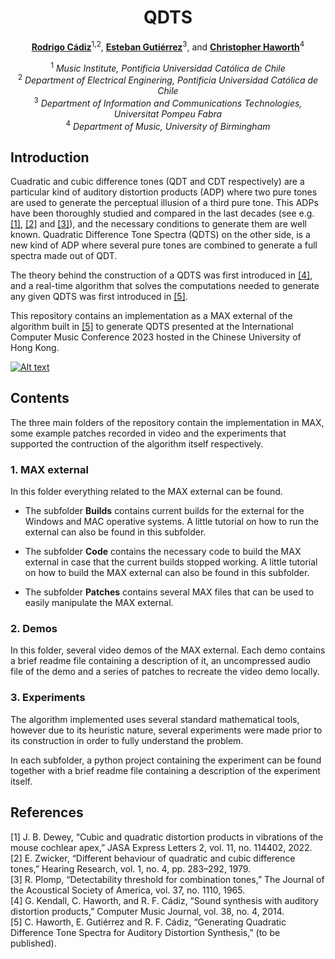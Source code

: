 <div align="center">
  
# QDTS

[**Rodrigo Cádiz**](https://rodrigocadiz.com/music/)<sup>1,2</sup>, [**Esteban Gutiérrez**](https://github.com/cordutie)<sup>3</sup>, and [**Christopher Haworth**](https://www.birmingham.ac.uk/staff/profiles/music/haworth-christopher.aspx)<sup>4</sup>

<sup>1</sup> *Music Institute, Pontificia Universidad Católica de Chile* <br>
<sup>2</sup> *Department of Electrical Enginering, Pontificia Universidad Católica de Chile* <br>
<sup>3</sup> *Department of Information and Communications Technologies, Universitat Pompeu Fabra* <br>
<sup>4</sup> *Department of Music, University of Birmingham* <br>

<div align="left">

## Introduction

Cuadratic and cubic difference tones (QDT and CDT respectively) are
a particular kind of auditory distortion products (ADP) where two 
pure tones are used to generate the perceptual illusion of a third 
pure tone. This ADPs have been thoroughly studied and compared in the
last decades (see e.g. [[1]](#1), [[2]](#2) and [[3]](#3)),
and the necessary conditions to generate them are well known.
Quadratic Difference Tone Spectra (QDTS) on the other side, is a 
new kind of ADP where several pure tones are combined to generate a 
full spectra made out of QDT.

The theory behind the construction of a QDTS was first introduced in 
[[4]](#4), and a real-time algorithm that solves the computations
needed to generate any given QDTS was first introduced in [[5]](#5).

This repository contains an implementation as a MAX external of 
the algorithm built in [[5]](#5) to generate QDTS presented at the 
International Computer Music Conference 2023 hosted in the Chinese 
University of Hong Kong.

[![Alt text](https://i3.ytimg.com/vi/UodLZ9XQ_S0/maxresdefault.jpg)](https://youtu.be/UodLZ9XQ_S0)

## Contents

The three main folders of the repository contain the implementation
in MAX, some example patches recorded in video and the experiments
that supported the contruction of the algorithm itself respectively.

### 1. MAX external

In this folder everything related to the MAX external can be found.

- The subfolder **Builds** contains current builds for the external
for the Windows and MAC operative systems. A little tutorial on how
to run the external can also be found in this subfolder.

- The subfolder **Code** contains the necessary code to build the MAX
external in case that the current builds stopped working. A little
tutorial on how to build the MAX external can also be found in this
subfolder.

- The subfolder **Patches** contains several MAX files that can be used 
to easily manipulate the MAX external. 

### 2. Demos

In this folder, several video demos of the MAX external. Each demo 
contains a brief readme file containing a description of it, an 
uncompressed audio file of the demo and a series of patches to recreate
the video demo locally.

### 3. Experiments

The algorithm implemented uses several standard mathematical tools,
however due to its heuristic nature, several experiments were made 
prior to its construction in order to fully understand the problem.

In each subfolder, a python project containing the experiment can be
found together with a brief readme file containing a description of
the experiment itself.  

## References

<a id="1">[1]</a> J. B. Dewey, “Cubic and quadratic distortion products in vibrations of the mouse cochlear apex,” JASA Express Letters 2, vol. 11, no. 114402, 2022.\
<a id="2">[2]</a> E. Zwicker, “Different behaviour of quadratic and cubic difference tones,” Hearing Research, vol. 1, no. 4, pp. 283–292, 1979.\
<a id="3">[3]</a> R. Plomp, “Detectability threshold for combination tones,” The Journal of the Acoustical Society of America, vol. 37, no. 1110, 1965.\
<a id="4">[4]</a> G. Kendall, C. Haworth, and R. F. Cádiz, “Sound synthesis with auditory distortion products,” Computer Music Journal, vol. 38, no. 4, 2014.\
<a id="5">[5]</a> C. Haworth, E. Gutiérrez and R. F. Cádiz, “Generating Quadratic Difference Tone Spectra for Auditory Distortion Synthesis,” (to be published).
